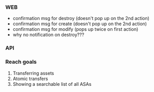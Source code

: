### WEB

- confirmation msg for destroy (doesn't pop up on the 2nd action)
- confirmation msg for create (doesn't pop up on the 2nd action)
- confirmation msg for modify (pops up twice on first action)
- why no notification on destroy???

### API

### Reach goals

1. Transferring assets
2. Atomic transfers
3. Showing a searchable list of all ASAs
